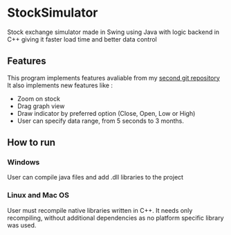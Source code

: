 # StockSimulator
Stock exchange simulator made in Swing using Java with logic backend in C++ giving it faster load time and better data control

## Features

This program implements features avaliable from my [second git repository](https://github.com/DusanTodorovic5/StockPriceSimulatorCpp)
It also implements new features like :
 - Zoom on stock
 - Drag graph view
 - Draw indicator by preferred option (Close, Open, Low or High)
 - User can specify data range, from 5 seconds to 3 months.

## How to run

### Windows

User can compile java files and add .dll libraries to the project

### Linux and Mac OS 

User must recompile native libraries written in C++. It needs only recompiling, without additional dependencies as no platform specific library was used.



